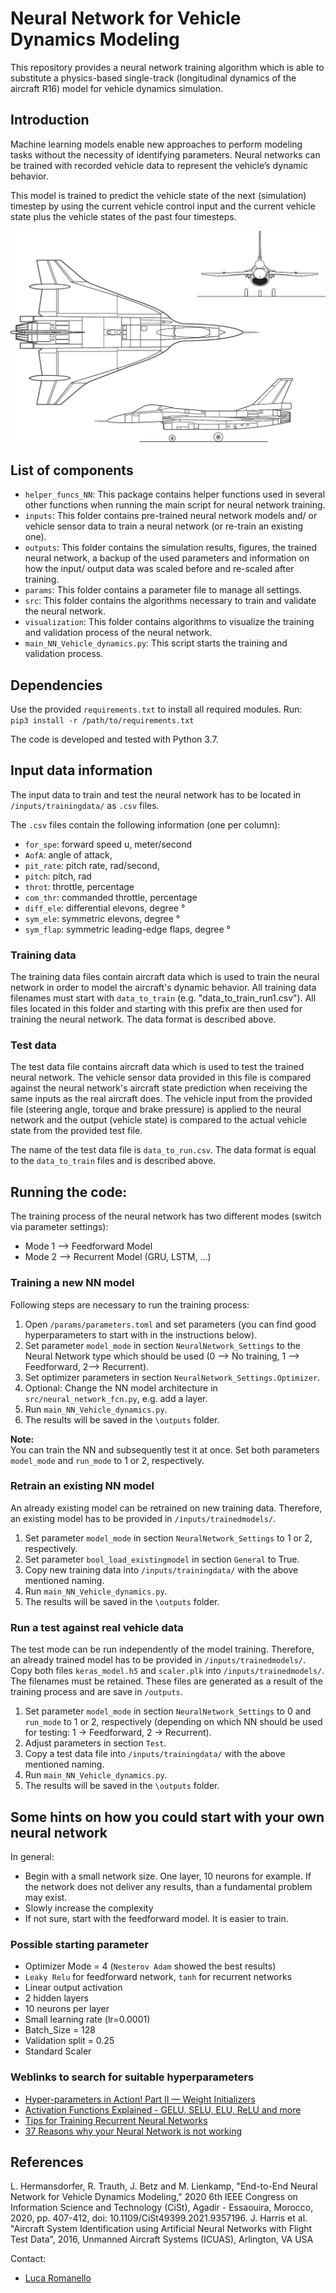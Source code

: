 # Neural Network for Vehicle Dynamics Modeling

This repository provides a neural network training algorithm which is able to substitute a physics-based single-track (longitudinal dynamics of the aircraft R16) model for vehicle dynamics simulation.

## Introduction

Machine learning models enable new approaches to
perform modeling tasks without the necessity of identifying
parameters. Neural networks can be trained with recorded vehicle
data to represent the vehicle’s dynamic behavior.

This model is trained to predict the vehicle state of the next (simulation) timestep by using the current vehicle control input and the current vehicle state plus the vehicle states of the past four timesteps.

![overview aircraft model](/resources/aircraft.jpg)

## List of components
* `helper_funcs_NN`: This package contains helper functions used in several other functions when running the main script for neural network training.
* `inputs`: This folder contains pre-trained neural network models and/ or vehicle sensor data to train a neural network (or re-train an existing one).
* `outputs`: This folder contains the simulation results, figures, the trained neural network, a backup of the used parameters and information on how the input/ output data was scaled before and re-scaled after training.
* `params`: This folder contains a parameter file to manage all settings.
* `src`: This folder contains the algorithms necessary to train and validate the neural network.
* `visualization`: This folder contains algorithms to visualize the training and validation process of the neural network.
* `main_NN_Vehicle_dynamics.py`: This script starts the training and validation process.


## Dependencies
Use the provided `requirements.txt` to install all required modules. Run:\
``pip3 install -r /path/to/requirements.txt``

The code is developed and tested with Python 3.7.


## Input data information
The input data to train and test the neural network has to be located in `/inputs/trainingdata/` as `.csv` files.

The `.csv` files contain the following information (one per column):
* `for_spe`: forward speed u, meter/second
* `AofA`: angle of attack,
* `pit_rate`: pitch rate, rad/second,
* `pitch`: pitch, rad
* `throt`: throttle, percentage
* `com_thr`: commanded throttle, percentage
* `diff_ele`: differential elevons, degree °
* `sym_ele`: symmetric elevons, degree °
* `sym_flap`: symmetric leading-edge flaps, degree °


### Training data
The training data files contain aircraft data which is used to train the neural network in order to model the aircraft's dynamic behavior. All training data filenames must start with ``data_to_train`` (e.g. "data_to_train_run1.csv"). All files located in this folder and starting with this prefix are then used for training the neural network.
The data format is described above.

### Test data
The test data file contains aircraft data which is used to test the trained neural network. The vehicle sensor data provided in this file is compared against the neural network's aircraft state prediction when receiving the same inputs as the real aircraft does.
The vehicle input from the provided file (steering angle, torque and brake pressure) is applied to the neural network and the output (vehicle state) is compared to the actual vehicle state from the provided test file.

The name of the test data file is ``data_to_run.csv``.
The data format is equal to the ``data_to_train`` files and is described above.


## Running the code:

The training process of the neural network has two different modes (switch via parameter settings):
* Mode 1 --> Feedforward Model
* Mode 2 --> Recurrent Model (GRU, LSTM, ...)

### Training a new NN model
Following steps are necessary to run the training process:
1. Open `/params/parameters.toml` and set parameters (you can find good hyperparameters to start with in the instructions below).
2. Set parameter ``model_mode`` in section ``NeuralNetwork_Settings`` to the Neural Network type which should be used (0 --> No training, 1 --> Feedforward, 2--> Recurrent).
3. Set optimizer parameters in section ``NeuralNetwork_Settings.Optimizer``.
4. Optional: Change the NN model architecture in ``src/neural_network_fcn.py``, e.g. add a layer.
5. Run ``main_NN_Vehicle_dynamics.py``.
6. The results will be saved in the ``\outputs`` folder.

**Note:**\
You can train the NN and subsequently test it at once. Set both parameters ``model_mode`` and ``run_mode`` to 1 or 2, respectively.

### Retrain an existing NN model
An already existing model can be retrained on new training data. Therefore, an existing model has to be provided in ``/inputs/trainedmodels/``.

1. Set parameter ``model_mode`` in section ``NeuralNetwork_Settings`` to 1 or 2, respectively.
2. Set parameter ``bool_load_existingmodel`` in section ``General`` to True.
3. Copy new training data into ``/inputs/trainingdata/`` with the above mentioned naming.
4. Run ``main_NN_Vehicle_dynamics.py``.
5. The results will be saved in the ``\outputs`` folder.

### Run a test against real vehicle data
The test mode can be run independently of the model training. Therefore, an already trained model has to be provided in ``/inputs/trainedmodels/``.
Copy both files ``keras_model.h5`` and ``scaler.plk`` into ``/inputs/trainedmodels/``. The filenames must be retained.
These files are generated as a result of the training process and are save in ``/outputs``.

1. Set parameter ``model_mode`` in section ``NeuralNetwork_Settings`` to 0 and ``run_mode`` to 1 or 2, respectively (depending on which NN should be used for testing: 1 -> Feedforward, 2 -> Recurrent).
2. Adjust parameters in section ``Test``.
3. Copy a test data file into ``/inputs/trainingdata/`` with the above mentioned naming.
4. Run ``main_NN_Vehicle_dynamics.py``.
5. The results will be saved in the ``\outputs`` folder.


## Some hints on how you could start with your own neural network

In general:
*  Begin with a small network size. One layer, 10 neurons for example. If the network does not deliver any results, than a fundamental problem may exist.
*  Slowly increase the complexity
*  If not sure, start with the feedforward model. It is easier to train.

### Possible starting parameter

*  Optimizer Mode = 4 (``Nesterov Adam`` showed the best results)
*  ``Leaky Relu`` for feedforward network, ``tanh`` for recurrent networks
*  Linear output activation  
*  2 hidden layers
*  10 neurons per layer
*  Small learning rate (lr=0.0001)
*  Batch_Size = 128
*  Validation split = 0.25
*  Standard Scaler

### Weblinks to search for suitable hyperparameters

*  [Hyper-parameters in Action! Part II — Weight Initializers](https://towardsdatascience.com/hyper-parameters-in-action-part-ii-weight-initializers-35aee1a28404)
*  [Activation Functions Explained - GELU, SELU, ELU, ReLU and more](https://mlfromscratch.com/activation-functions-explained/#/)
*  [Tips for Training Recurrent Neural Networks](https://danijar.com/tips-for-training-recurrent-neural-networks/)
*  [37 Reasons why your Neural Network is not working](https://blog.slavv.com/37-reasons-why-your-neural-network-is-not-working-4020854bd607)


## References

L. Hermansdorfer, R. Trauth, J. Betz and M. Lienkamp, "End-to-End Neural Network for Vehicle Dynamics Modeling," 2020 6th IEEE Congress on Information Science and Technology (CiSt), Agadir - Essaouira, Morocco, 2020, pp. 407-412, doi: 10.1109/CiSt49399.2021.9357196.
J. Harris et al. "Aircraft System Identification using Artificial Neural Networks with Flight Test Data", 2016, Unmanned Aircraft Systems (ICUAS), Arlington, VA USA

Contact:
* [Luca Romanello](mailto:luca.romanello@tum.de)
